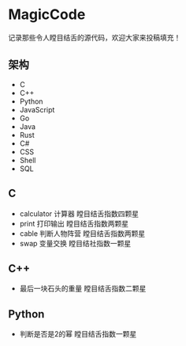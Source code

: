 # MagicCode
记录那些令人瞠目结舌的源代码，欢迎大家来投稿填充！

## 架构
* C
* C++
* Python
* JavaScript
* Go
* Java
* Rust
* C#
* CSS
* Shell
* SQL

## C
* calculator 计算器    瞠目结舌指数四颗星
* print      打印输出  瞠目结舌指数两颗星 
* cable      判断人物阵营  瞠目结舌指数两颗星
* swap       变量交换  瞠目结社指数一颗星


## C++
* 最后一块石头的重量 瞠目结舌指数二颗星

## Python
* 判断是否是2的幂 瞠目结舌指数一颗星
